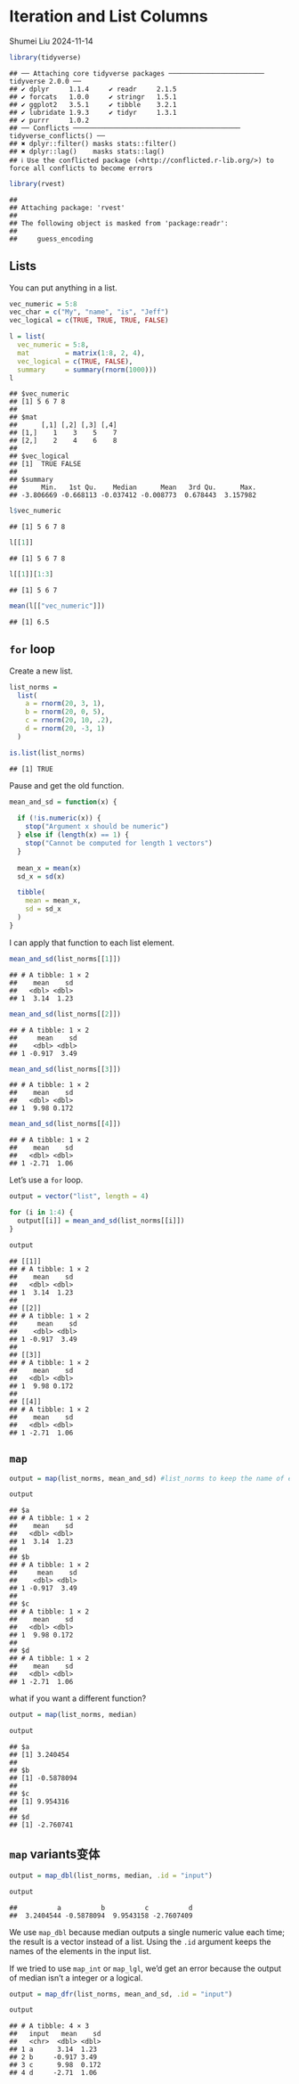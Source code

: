 Iteration and List Columns
================
Shumei Liu
2024-11-14

``` r
library(tidyverse)
```

    ## ── Attaching core tidyverse packages ──────────────────────── tidyverse 2.0.0 ──
    ## ✔ dplyr     1.1.4     ✔ readr     2.1.5
    ## ✔ forcats   1.0.0     ✔ stringr   1.5.1
    ## ✔ ggplot2   3.5.1     ✔ tibble    3.2.1
    ## ✔ lubridate 1.9.3     ✔ tidyr     1.3.1
    ## ✔ purrr     1.0.2     
    ## ── Conflicts ────────────────────────────────────────── tidyverse_conflicts() ──
    ## ✖ dplyr::filter() masks stats::filter()
    ## ✖ dplyr::lag()    masks stats::lag()
    ## ℹ Use the conflicted package (<http://conflicted.r-lib.org/>) to force all conflicts to become errors

``` r
library(rvest)
```

    ## 
    ## Attaching package: 'rvest'
    ## 
    ## The following object is masked from 'package:readr':
    ## 
    ##     guess_encoding

## Lists

You can put anything in a list.

``` r
vec_numeric = 5:8
vec_char = c("My", "name", "is", "Jeff")
vec_logical = c(TRUE, TRUE, TRUE, FALSE)
```

``` r
l = list(
  vec_numeric = 5:8,
  mat         = matrix(1:8, 2, 4),
  vec_logical = c(TRUE, FALSE),
  summary     = summary(rnorm(1000)))
l
```

    ## $vec_numeric
    ## [1] 5 6 7 8
    ## 
    ## $mat
    ##      [,1] [,2] [,3] [,4]
    ## [1,]    1    3    5    7
    ## [2,]    2    4    6    8
    ## 
    ## $vec_logical
    ## [1]  TRUE FALSE
    ## 
    ## $summary
    ##      Min.   1st Qu.    Median      Mean   3rd Qu.      Max. 
    ## -3.806669 -0.668113 -0.037412 -0.008773  0.678443  3.157982

``` r
l$vec_numeric
```

    ## [1] 5 6 7 8

``` r
l[[1]]
```

    ## [1] 5 6 7 8

``` r
l[[1]][1:3]
```

    ## [1] 5 6 7

``` r
mean(l[["vec_numeric"]])
```

    ## [1] 6.5

## `for` loop

Create a new list.

``` r
list_norms = 
  list(
    a = rnorm(20, 3, 1),
    b = rnorm(20, 0, 5),
    c = rnorm(20, 10, .2),
    d = rnorm(20, -3, 1)
  )

is.list(list_norms)
```

    ## [1] TRUE

Pause and get the old function.

``` r
mean_and_sd = function(x) {
  
  if (!is.numeric(x)) {
    stop("Argument x should be numeric")
  } else if (length(x) == 1) {
    stop("Cannot be computed for length 1 vectors")
  }
  
  mean_x = mean(x)
  sd_x = sd(x)

  tibble(
    mean = mean_x, 
    sd = sd_x
  )
}
```

I can apply that function to each list element.

``` r
mean_and_sd(list_norms[[1]])
```

    ## # A tibble: 1 × 2
    ##    mean    sd
    ##   <dbl> <dbl>
    ## 1  3.14  1.23

``` r
mean_and_sd(list_norms[[2]])
```

    ## # A tibble: 1 × 2
    ##     mean    sd
    ##    <dbl> <dbl>
    ## 1 -0.917  3.49

``` r
mean_and_sd(list_norms[[3]])
```

    ## # A tibble: 1 × 2
    ##    mean    sd
    ##   <dbl> <dbl>
    ## 1  9.98 0.172

``` r
mean_and_sd(list_norms[[4]])
```

    ## # A tibble: 1 × 2
    ##    mean    sd
    ##   <dbl> <dbl>
    ## 1 -2.71  1.06

Let’s use a `for` loop.

``` r
output = vector("list", length = 4)

for (i in 1:4) {
  output[[i]] = mean_and_sd(list_norms[[i]])
}

output
```

    ## [[1]]
    ## # A tibble: 1 × 2
    ##    mean    sd
    ##   <dbl> <dbl>
    ## 1  3.14  1.23
    ## 
    ## [[2]]
    ## # A tibble: 1 × 2
    ##     mean    sd
    ##    <dbl> <dbl>
    ## 1 -0.917  3.49
    ## 
    ## [[3]]
    ## # A tibble: 1 × 2
    ##    mean    sd
    ##   <dbl> <dbl>
    ## 1  9.98 0.172
    ## 
    ## [[4]]
    ## # A tibble: 1 × 2
    ##    mean    sd
    ##   <dbl> <dbl>
    ## 1 -2.71  1.06

## `map`

``` r
output = map(list_norms, mean_and_sd) #list_norms to keep the name of each distribution

output
```

    ## $a
    ## # A tibble: 1 × 2
    ##    mean    sd
    ##   <dbl> <dbl>
    ## 1  3.14  1.23
    ## 
    ## $b
    ## # A tibble: 1 × 2
    ##     mean    sd
    ##    <dbl> <dbl>
    ## 1 -0.917  3.49
    ## 
    ## $c
    ## # A tibble: 1 × 2
    ##    mean    sd
    ##   <dbl> <dbl>
    ## 1  9.98 0.172
    ## 
    ## $d
    ## # A tibble: 1 × 2
    ##    mean    sd
    ##   <dbl> <dbl>
    ## 1 -2.71  1.06

what if you want a different function?

``` r
output = map(list_norms, median)

output
```

    ## $a
    ## [1] 3.240454
    ## 
    ## $b
    ## [1] -0.5878094
    ## 
    ## $c
    ## [1] 9.954316
    ## 
    ## $d
    ## [1] -2.760741

## `map` variants变体

``` r
output = map_dbl(list_norms, median, .id = "input")

output
```

    ##          a          b          c          d 
    ##  3.2404544 -0.5878094  9.9543158 -2.7607409

We use `map_dbl` because median outputs a single numeric value each
time; the result is a vector instead of a list. Using the `.id` argument
keeps the names of the elements in the input list.

If we tried to use `map_int` or `map_lgl`, we’d get an error because the
output of median isn’t a integer or a logical.

``` r
output = map_dfr(list_norms, mean_and_sd, .id = "input") 

output
```

    ## # A tibble: 4 × 3
    ##   input   mean    sd
    ##   <chr>  <dbl> <dbl>
    ## 1 a      3.14  1.23 
    ## 2 b     -0.917 3.49 
    ## 3 c      9.98  0.172
    ## 4 d     -2.71  1.06
